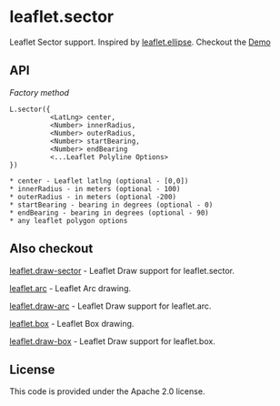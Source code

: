 # leaflet.sector
Leaflet Sector support. Inspired by [leaflet.ellipse](https://github.com/jdfergason/Leaflet.Ellipse). Checkout the [Demo](https://jjwtay.github.io/leaflet.sector/)

## API

*Factory method*

    L.sector({
              <LatLng> center,
              <Number> innerRadius,
              <Number> outerRadius,
              <Number> startBearing,
              <Number> endBearing
              <...Leaflet Polyline Options>
    })

    * center - Leaflet latlng (optional - [0,0])
    * innerRadius - in meters (optional - 100)
    * outerRadius - in meters (optional -200)
    * startBearing - bearing in degrees (optional - 0)
    * endBearing - bearing in degrees (optional - 90)
    * any leaflet polygon options 

## Also checkout

[leaflet.draw-sector](https://github.com/jjwtay/leaflet.draw-sector) - Leaflet Draw support for leaflet.sector.

[leaflet.arc](https://github.com/jjwtay/leaflet.arc) - Leaflet Arc drawing.

[leaflet.draw-arc](https://github.com/jjwtay/leaflet.draw-arc) - Leaflet Draw support for leaflet.arc.

[leaflet.box](https://github.com/jjwtay/leaflet.box) - Leaflet Box drawing.

[leaflet.draw-box](https://github.com/jjwtay/leaflet.draw-box) - Leaflet Draw support for leaflet.box.


## License

This code is provided under the Apache 2.0 license.
